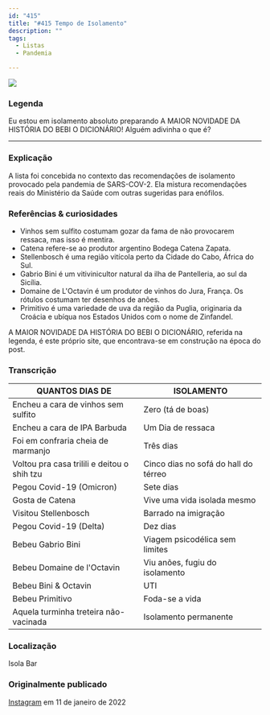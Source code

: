 ```yaml
---
id: "415"
title: "#415 Tempo de Isolamento"
description: ""
tags:
  - Listas
  - Pandemia

---
```


![](https://bebiodicionario-com.s3.amazonaws.com/media/posts/202201/BOD415.png)

### Legenda

Eu estou em isolamento absoluto preparando A MAIOR NOVIDADE DA HISTÓRIA DO BEBI O DICIONÁRIO! Alguém adivinha o que é?

---

### Explicação

A lista foi concebida no contexto das recomendações de isolamento provocado pela pandemia de SARS-COV-2. Ela mistura recomendações reais do Ministério da Saúde com outras sugeridas para enófilos.  

### Referências & curiosidades
- Vinhos sem sulfito costumam gozar da fama de não provocarem ressaca, mas isso é mentira.
- Catena refere-se ao produtor argentino Bodega Catena Zapata.
- Stellenbosch é uma região vitícola perto da Cidade do Cabo, África do Sul.
- Gabrio Bini é um vitivinicultor natural da ilha de Pantelleria, ao sul da Sicília.
- Domaine de L'Octavin é um produtor de vinhos do Jura, França. Os rótulos costumam ter desenhos de anões.
- Primitivo é uma variedade de uva da região da Puglia, originaria da Croácia e ubíqua nos Estados Unidos com o nome de Zinfandel.

A MAIOR NOVIDADE DA HISTÓRIA DO BEBI O DICIONÁRIO, referida na legenda, é este próprio site, que encontrava-se em construção na época do post.

### Transcrição

|QUANTOS DIAS DE | ISOLAMENTO |
|----------------|------------|
|Encheu a cara de vinhos sem sulfito | Zero (tá de boas)
|Encheu a cara de IPA Barbuda | Um Dia de ressaca
|Foi em confraria cheia de marmanjo | Três dias
|Voltou pra casa trilili e deitou o shih tzu | Cinco dias no sofá do hall do térreo
|Pegou Covid-19 (Omicron)|Sete dias
|Gosta de Catena | Vive uma vida isolada mesmo
|Visitou Stellenbosch | Barrado na imigração
|Pegou Covid-19 (Delta) | Dez dias
|Bebeu Gabrio Bini | Viagem psicodélica sem limites
|Bebeu Domaine de l'Octavin | Viu anões, fugiu do isolamento
|Bebeu Bini & Octavin | UTI
|Bebeu Primitivo | Foda-se a vida
|Aquela turminha treteira não-vacinada | Isolamento permanente


### Localização

Isola Bar

### Originalmente publicado

[Instagram](https://www.instagram.com/p/CYnFqNXBn3n/) em 11 de janeiro de 2022
